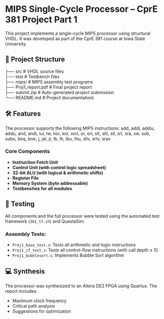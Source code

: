 # MIPS Single-Cycle Processor – CprE 381 Project Part 1
This project implements a single-cycle MIPS processor using structural VHDL. It was developed as part of the CprE 381 course at Iowa State University.

## 📁 Project Structure
├── src # VHDL source files\
├── test # Testbench files\
├── mips/ # MIPS assembly test programs\
├── Proj1_report.pdf # Final project report\
├── submit.zip # Auto-generated project submission\
└── README.md # Project documentation\


## 🛠 Features
The processor supports the following MIPS instructions:
add, addi, addiu, addu, and, andi, lui, lw, nor, xor, xori, or, ori, slt, slti,
sll, srl, sra, sw, sub, subu, beq, bne, j, jal, jr, lb, lh, lbu, lhu, sllv, srlv, srav

### Core Components
- **Instruction Fetch Unit**
- **Control Unit (with control logic spreadsheet)**
- **32-bit ALU (with logical & arithmetic shifts)**
- **Register File**
- **Memory System (byte addressable)**
- **Testbenches for all modules**

## 🧪 Testing
All components and the full processor were tested using the automated test framework (`381_tf.sh`) and QuestaSim.

### Assembly Tests:
- `Proj1_base_test.s`: Tests all arithmetic and logic instructions
- `Proj1_cf_test.s`: Tests all control-flow instructions (with call depth ≥ 5)
- `Proj1_bubblesort.s`: Implements Bubble Sort algorithm

## 💻 Synthesis
The processor was synthesized to an Altera DE2 FPGA using Quartus. The report includes:
- Maximum clock frequency
- Critical path analysis
- Suggestions for optimization



